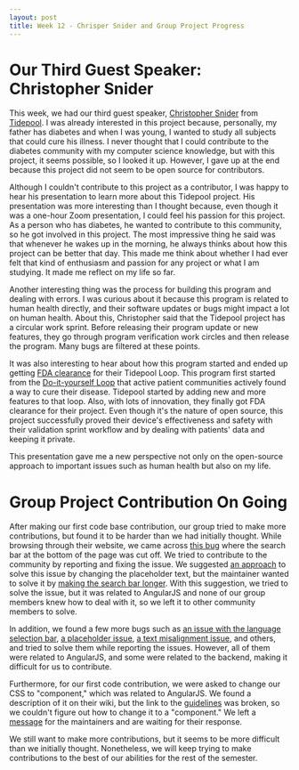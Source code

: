 ```yaml
---
layout: post
title: Week 12 - Chrisper Snider and Group Project Progress
---
```


# Our Third Guest Speaker: Christopher Snider

This week, we had our third guest speaker, [Christopher Snider](https://www.linkedin.com/in/christopherasnider/) from [Tidepool](https://www.tidepool.org/). I was already interested in this project because, personally, my father has diabetes and when I was young, I wanted to study all subjects that could cure his illness. I never thought that I could contribute to the diabetes community with my computer science knowledge, but with this project, it seems possible, so I looked it up. However, I gave up at the end because this project did not seem to be open source for contributors.

Although I couldn't contribute to this project as a contributor, I was happy to hear his presentation to learn more about this Tidepool project. His presentation was more interesting than I thought because, even though it was a one-hour Zoom presentation, I could feel his passion for this project. As a person who has diabetes, he wanted to contribute to this community, so he got involved in this project. The most impressive thing he said was that whenever he wakes up in the morning, he always thinks about how this project can be better that day. This made me think about whether I had ever felt that kind of enthusiasm and passion for any project or what I am studying. It made me reflect on my life so far.

Another interesting thing was the process for building this program and dealing with errors. I was curious about it because this program is related to human health directly, and their software updates or bugs might impact a lot on human health. About this, Christopher said that the Tidepool project has a circular work sprint. Before releasing their program update or new features, they go through program verification work circles and then release the program. Many bugs are filtered at these points.

It was also interesting to hear about how this program started and ended up getting  [FDA clearance](https://www.tidepool.org/blog/tidepool-loop-has-received-fda-clearance) for their Tidepool Loop. This program first started from the  [Do-it-yourself Loop](https://medium.com/@loudnate/the-history-of-loop-and-loopkit-59b3caf13805)  that active patient communities actively found a way to cure their disease. Tidepool started by adding new and more features to that loop. Also, with lots of innovation, they finally got FDA clearance for their project. Even though it's the nature of open source, this project successfully proved their device's effectiveness and safety with their validation sprint workflow and by dealing with patients' data and keeping it private.

This presentation gave me a new perspective not only on the open-source approach to important issues such as human health but also on my life.

# Group Project Contribution On Going

After making our first code base contribution, our group tried to make more contributions, but found it to be harder than we had initially thought. While browsing through their website, we came across [this bug](https://github.com/oppia/oppia/issues/17917#issue-1651186654) where the search bar at the bottom of the page was cut off. We tried to contribute to the community by reporting and fixing the issue. We suggested [an approach](https://github.com/oppia/oppia/issues/17917#issuecomment-1493536368) to solve this issue by changing the placeholder text, but the maintainer wanted to solve it by [making the search bar longer](https://github.com/oppia/oppia/issues/17917#issuecomment-1494640289). With this suggestion, we tried to solve the issue, but it was related to AngularJS and none of our group members knew how to deal with it, so we left it to other community members to solve.

In addition, we found a few more bugs such as [an issue with the language selection bar](https://github.com/oppia/oppia/issues/17973#issue-1658175429), [a placeholder issue](https://github.com/oppia/lessons-team/issues/703#issue-1660340670), [a text misalignment issue](https://github.com/oppia/oppia/issues/17997#issue-1661091377), and others, and tried to solve them while reporting the issues. However, all of them were related to AngularJS, and some were related to the backend, making it difficult for us to contribute.

Furthermore, for our first code contribution, we were asked to change our CSS to "component," which was related to AngularJS. We found a description of it on their wiki, but the link to the [guidelines](https://github.com/oppia/oppia/wiki/Coding-style-guide#css) was broken, so we couldn't figure out how to change it to a "component." We left a [message](https://github.com/oppia/oppia/pull/17884#discussion_r1161897816) for the maintainers and are waiting for their response.

We still want to make more contributions, but it seems to be more difficult than we initially thought. Nonetheless, we will keep trying to make contributions to the best of our abilities for the rest of the semester.
